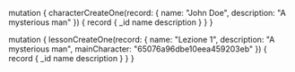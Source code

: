 mutation {
  characterCreateOne(record: { name: "John Doe", description: "A mysterious man" }) {
    record {
      _id
      name
      description
    }
  }
}

mutation {
  lessonCreateOne(record: { name: "Lezione 1", description: "A mysterious man", mainCharacter: "65076a96dbe10eea459203eb" }) {
    record {
      _id
      name
      description
    }
  }
}